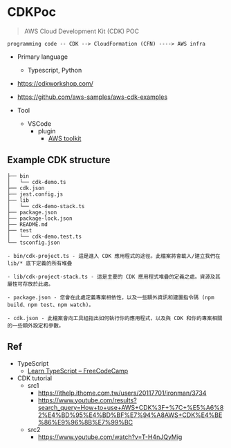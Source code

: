 # CDKPoc
>AWS Cloud Development Kit (CDK) POC

```
programming code -- CDK --> CloudFormation (CFN) ----> AWS infra
```

- Primary language
	- Typescript, Python
- https://cdkworkshop.com/
- https://github.com/aws-samples/aws-cdk-examples

- Tool
	- VSCode
		- plugin
			- [AWS toolkit](https://marketplace.visualstudio.com/items?itemName=AmazonWebServices.aws-toolkit-vscode)

## Example CDK structure
```
├── bin
│   └── cdk-demo.ts
├── cdk.json
├── jest.config.js
├── lib
│   └── cdk-demo-stack.ts
├── package.json
├── package-lock.json
├── README.md
├── test
│   └── cdk-demo.test.ts
└── tsconfig.json

- bin/cdk-project.ts - 這是進入 CDK 應用程式的途徑。此檔案將會載入/建立我們在 lib/* 底下定義的所有堆疊

- lib/cdk-project-stack.ts - 這是主要的 CDK 應用程式堆疊的定義之處。資源及其屬性可存放於此處。

- package.json - 您會在此處定義專案相依性，以及一些額外資訊和建置指令碼 (npm build、npm test、npm watch)。

- cdk.json - 此檔案會向工具組指出如何執行你的應用程式，以及與 CDK 和你的專案相關的一些額外設定和參數。
```

## Ref
- TypeScript
	- [Learn TypeScript – FreeCodeCamp](https://www.youtube.com/watch?v=30LWjhZzg50)
- CDK tutorial
	- src1
		- https://ithelp.ithome.com.tw/users/20117701/ironman/3734
		- https://www.youtube.com/results?search_query=How+to+use+AWS+CDK%3F+%7C+%E5%A6%82%E4%BD%95%E4%BD%BF%E7%94%A8AWS+CDK%E4%BE%86%E9%96%8B%E7%99%BC
	- src2
		- https://www.youtube.com/watch?v=T-H4nJQyMig
